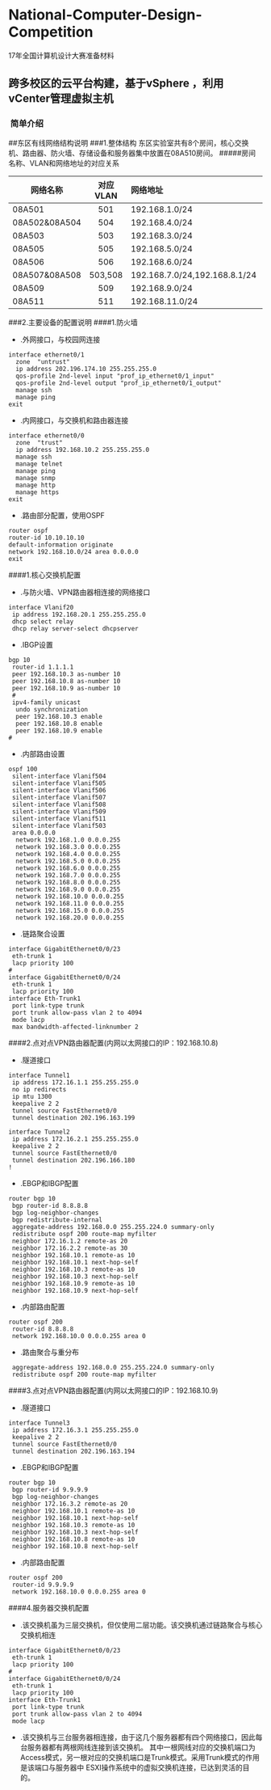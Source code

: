 # National-Computer-Design-Competition
17年全国计算机设计大赛准备材料



## 跨多校区的云平台构建，基于vSphere ，利用vCenter管理虚拟主机



###  简单介绍

##东区有线网络结构说明
###1.整体结构
东区实验室共有8个房间，核心交换机、路由器、防火墙、存储设备和服务器集中放置在08A510房间。
#####房间名称、VLAN和网络地址的对应关系


|网络名称                 |对应VLAN|网络地址                      |网关                   |
|--------                |:------:|:--------                    |:---                   |
|08A501                  |501     |192.168.1.0/24               |192.168.1.1            |
|08A502&08A504           |504     |192.168.4.0/24               |192.168.4.1            |
|08A503                  |503     |192.168.3.0/24               |192.168.3.1            |
|08A505                  |505     |192.168.5.0/24               |192.168.5.1            |
|08A506                  |506     |192.168.6.0/24               |192.168.6.1            |
|08A507&08A508           |503,508 |192.168.7.0/24,192.168.8.1/24|192.168.7.1,192.168.8.1|
|08A509                  |509     |192.168.9.0/24               |192.168.9.1            |
|08A511                  |511     |192.168.11.0/24              |192.168.11.1           |


###2.主要设备的配置说明
####1.防火墙

- .外网接口，与校园网连接

```
interface ethernet0/1
  zone  "untrust"
  ip address 202.196.174.10 255.255.255.0
  qos-profile 2nd-level input "prof_ip_ethernet0/1_input"
  qos-profile 2nd-level output "prof_ip_ethernet0/1_output"
  manage ssh                                                        
  manage ping
exit
```

- .内网接口，与交换机和路由器连接

```
interface ethernet0/0
  zone  "trust"
  ip address 192.168.10.2 255.255.255.0
  manage ssh
  manage telnet
  manage ping
  manage snmp
  manage http
  manage https
exit
```

- .路由部分配置，使用OSPF

```
router ospf
router-id 10.10.10.10
default-information originate              
network 192.168.10.0/24 area 0.0.0.0
exit
```

####1.核心交换机配置

- .与防火墙、VPN路由器相连接的网络接口

```
interface Vlanif20
 ip address 192.168.20.1 255.255.255.0
 dhcp select relay
 dhcp relay server-select dhcpserver
```

- .IBGP设置

```
bgp 10
 router-id 1.1.1.1
 peer 192.168.10.3 as-number 10
 peer 192.168.10.8 as-number 10
 peer 192.168.10.9 as-number 10
 #
 ipv4-family unicast
  undo synchronization
  peer 192.168.10.3 enable
  peer 192.168.10.8 enable
  peer 192.168.10.9 enable
#
```

- .内部路由设置

```
ospf 100
 silent-interface Vlanif504
 silent-interface Vlanif505               
 silent-interface Vlanif506
 silent-interface Vlanif507
 silent-interface Vlanif508
 silent-interface Vlanif509
 silent-interface Vlanif511
 silent-interface Vlanif503
 area 0.0.0.0
  network 192.168.1.0 0.0.0.255
  network 192.168.3.0 0.0.0.255
  network 192.168.4.0 0.0.0.255
  network 192.168.5.0 0.0.0.255
  network 192.168.6.0 0.0.0.255
  network 192.168.7.0 0.0.0.255
  network 192.168.8.0 0.0.0.255
  network 192.168.9.0 0.0.0.255
  network 192.168.10.0 0.0.0.255
  network 192.168.11.0 0.0.0.255
  network 192.168.15.0 0.0.0.255
  network 192.168.20.0 0.0.0.255
```

- .链路聚合设置

```
interface GigabitEthernet0/0/23
 eth-trunk 1
 lacp priority 100                        
#
interface GigabitEthernet0/0/24
 eth-trunk 1
 lacp priority 100
interface Eth-Trunk1
 port link-type trunk
 port trunk allow-pass vlan 2 to 4094
 mode lacp
 max bandwidth-affected-linknumber 2
```

####2.点对点VPN路由器配置(内网以太网接口的IP：192.168.10.8)

- .隧道接口

```
interface Tunnel1
 ip address 172.16.1.1 255.255.255.0
 no ip redirects
 ip mtu 1300
 keepalive 2 2
 tunnel source FastEthernet0/0
 tunnel destination 202.196.163.199

interface Tunnel2
 ip address 172.16.2.1 255.255.255.0
 keepalive 2 2
 tunnel source FastEthernet0/0
 tunnel destination 202.196.166.180
!
```

- .EBGP和IBGP配置

```
router bgp 10
 bgp router-id 8.8.8.8
 bgp log-neighbor-changes
 bgp redistribute-internal
 aggregate-address 192.168.0.0 255.255.224.0 summary-only
 redistribute ospf 200 route-map myfilter
 neighbor 172.16.1.2 remote-as 20
 neighbor 172.16.2.2 remote-as 30
 neighbor 192.168.10.1 remote-as 10
 neighbor 192.168.10.1 next-hop-self
 neighbor 192.168.10.3 remote-as 10
 neighbor 192.168.10.3 next-hop-self
 neighbor 192.168.10.9 remote-as 10
 neighbor 192.168.10.9 next-hop-self
```

- .内部路由配置

```
router ospf 200
 router-id 8.8.8.8
 network 192.168.10.0 0.0.0.255 area 0
```

- .路由聚合与重分布

```
 aggregate-address 192.168.0.0 255.255.224.0 summary-only
 redistribute ospf 200 route-map myfilter
```

####3.点对点VPN路由器配置(内网以太网接口的IP：192.168.10.9)

- .隧道接口

```
interface Tunnel3
 ip address 172.16.3.1 255.255.255.0
 keepalive 2 2
 tunnel source FastEthernet0/0
 tunnel destination 202.196.163.194
```

- .EBGP和IBGP配置

```
router bgp 10
 bgp router-id 9.9.9.9
 bgp log-neighbor-changes
 neighbor 172.16.3.2 remote-as 20
 neighbor 192.168.10.1 remote-as 10
 neighbor 192.168.10.1 next-hop-self
 neighbor 192.168.10.3 remote-as 10
 neighbor 192.168.10.3 next-hop-self
 neighbor 192.168.10.8 remote-as 10
 neighbor 192.168.10.8 next-hop-self
```

- .内部路由配置

```
router ospf 200
 router-id 9.9.9.9
 network 192.168.10.0 0.0.0.255 area 0
```

####4.服务器交换机配置

- .该交换机虽为三层交换机，但仅使用二层功能。该交换机通过链路聚合与核心交换机相连

```
interface GigabitEthernet0/0/23
 eth-trunk 1
 lacp priority 100
#
interface GigabitEthernet0/0/24           
 eth-trunk 1
 lacp priority 100
interface Eth-Trunk1
 port link-type trunk
 port trunk allow-pass vlan 2 to 4094
 mode lacp
```

- .该交换机与三台服务器相连接，由于这几个服务器都有四个网络接口，因此每台服务器都有两根网线连接到该交换机。
其中一根网线对应的交换机端口为Access模式，另一根对应的交换机端口是Trunk模式。采用Trunk模式的作用是该端口与服务器中
ESXI操作系统中的虚拟交换机连接，已达到灵活的目的。



